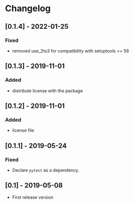 # Changelog

## [0.1.4] - 2022-01-25
### Fixed
- removed use_2to3 for compatibility with setuptools >= 58

## [0.1.3] - 2019-11-01
### Added
- distribute license with the package

## [0.1.2] - 2019-11-01
### Added
- license file

## [0.1.1] - 2019-05-24
### Fixed
- Declare `pytest` as a dependency.

## [0.1] - 2019-05-08
- First release version

